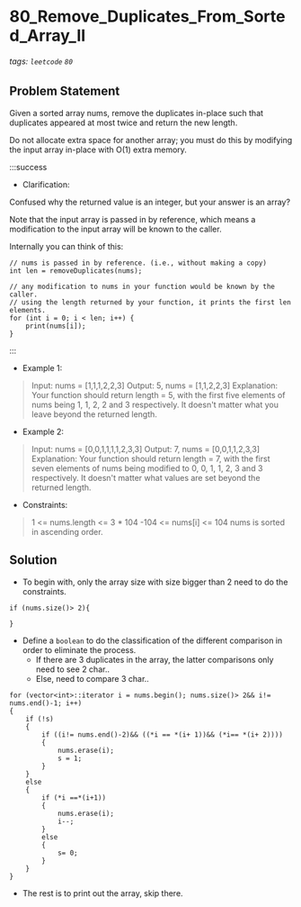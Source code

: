 # 80_Remove_Duplicates_From_Sorted_Array_II
###### tags: `leetcode` `80`
## Problem Statement
Given a sorted array nums, remove the duplicates in-place such that duplicates appeared at most twice and return the new length.

Do not allocate extra space for another array; you must do this by modifying the input array in-place with O(1) extra memory.

:::success
- Clarification:

Confused why the returned value is an integer, but your answer is an array?

Note that the input array is passed in by reference, which means a modification to the input array will be known to the caller.

Internally you can think of this:

```!
// nums is passed in by reference. (i.e., without making a copy)
int len = removeDuplicates(nums);

// any modification to nums in your function would be known by the caller.
// using the length returned by your function, it prints the first len elements.
for (int i = 0; i < len; i++) {
    print(nums[i]);
}
```
:::

 

- Example 1:

> Input: nums = [1,1,1,2,2,3]
> Output: 5, nums = [1,1,2,2,3]
> Explanation: Your function should return length = 5, with the first five elements of nums being 1, 1, 2, 2 and 3 respectively. It doesn't matter what you leave beyond the returned length.

- Example 2:

> Input: nums = [0,0,1,1,1,1,2,3,3]
> Output: 7, nums = [0,0,1,1,2,3,3]
> Explanation: Your function should return length = 7, with the first seven elements of nums being modified to 0, 0, 1, 1, 2, 3 and 3 respectively. It doesn't matter what values are set beyond the returned length.
 

- Constraints:

> 1 <= nums.length <= 3 * 104
> -104 <= nums[i] <= 104
> nums is sorted in ascending order.

## Solution
- To begin with, only the array size with size bigger than 2 need to do the constraints.
```cpp=
if (nums.size()> 2){

}
```
- Define a ```boolean``` to do the classification of the different comparison in order to eliminate the process.
    - If there are 3 duplicates in the array, the latter comparisons only need to see 2 char..
    - Else, need to compare 3 char..
```cpp=
for (vector<int>::iterator i = nums.begin(); nums.size()> 2&& i!= nums.end()-1; i++)
{
    if (!s)
    {           
        if ((i!= nums.end()-2)&& ((*i == *(i+ 1))&& (*i== *(i+ 2))))
        {
            nums.erase(i);
            s = 1;
        }                
    }
    else
    {
        if (*i ==*(i+1))
        {
            nums.erase(i);
            i--;
        }
        else
        {
            s= 0;
        }
    }
}
```
- The rest is to print out the array, skip there.